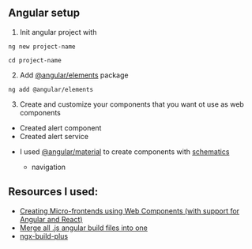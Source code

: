 ## Angular setup

1. Init angular project with

```
ng new project-name
```

```
cd project-name
```

2. Add [@angular/elements](https://angular.io/guide/elements) package

```
ng add @angular/elements
```

3. Create and customize your components that you want ot use as web components

- Created alert component
- Created alert service

* I used [@angular/material](https://material.angular.io/) to create components with [schematics](https://material.angular.io/guide/schematics)

  - navigation

## Resources I used:

- [Creating Micro-frontends using Web Components (with support for Angular and React)](https://javascript.plainenglish.io/create-micro-frontends-using-web-components-with-support-for-angular-and-react-2d6db18f557a)
- [Merge all .js angular build files into one](https://stackoverflow.com/questions/42933220/how-to-get-one-file-as-output-of-angular-cli)
- [ngx-build-plus](https://github.com/manfredsteyer/ngx-build-plus)
